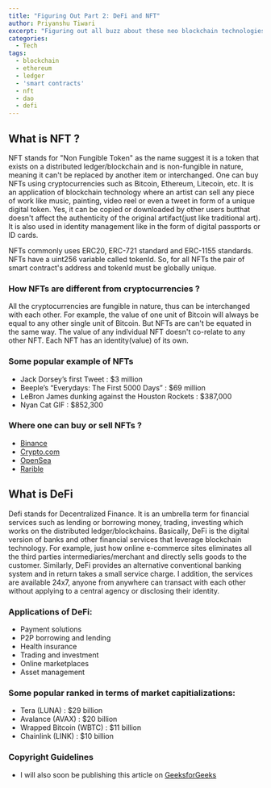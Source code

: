 ```yaml
---
title: "Figuring Out Part 2: DeFi and NFT"
author: Priyanshu Tiwari
excerpt: "Figuring out all buzz about these neo blockchain technologies. Evaluating their present and future(if there is one)."
categories:
  - Tech
tags:
  - blockchain
  - ethereum
  - ledger
  - 'smart contracts'
  - nft
  - dao
  - defi
---
```


## What is NFT ?

NFT stands for "Non Fungible Token" as the name suggest it is a token that exists on a distributed ledger/blockchain and is non-fungible in nature, meaning it can't be replaced by another item or interchanged. One can buy NFTs using cryptocurrencies such as Bitcoin, Ethereum, Litecoin, etc. It is an application of blockchain technology where an artist can sell any piece of work like music, painting, video reel or even a tweet in form of a unique digital token. Yes, it can be copied or downloaded by other users butthat doesn't affect the authenticity of the original artifact(just like traditional art). It is also used in identity management like in the form of digital passports or ID cards. 

NFTs commonly uses ERC20,  ERC-721 standard  and ERC-1155 standards. NFTs have a uint256 variable called tokenId. So, for all NFTs the pair of smart contract's address and tokenId must be globally unique.

### How NFTs are different from cryptocurrencies ?

All the cryptocurrencies are fungible in nature, thus can be interchanged with each other. For example, the value of one unit of Bitcoin will always be equal to any other single unit of Bitcoin. But NFTs are can't be equated in the same way. The value of any individual NFT doesn't co-relate to any other NFT. Each NFT has an identity(value) of its own.

### Some popular example of NFTs

* Jack Dorsey’s first Tweet :  $3 million
* Beeple’s “Everydays: The First 5000 Days” : $69 million
* LeBron James dunking against the Houston Rockets : $387,000
* Nyan Cat GIF : $852,300

### Where one can buy or sell NFTs ?

* [Binance](https://www.binance.com/en/nft/marketplace)
* [Crypto.com](https://crypto.com/nft/marketplace)
* [OpenSea](https://opensea.io/)
* [Rarible](https://rarible.com/)

## What is DeFi

Defi stands for Decentralized Finance. It is an umbrella term for financial services such as lending or borrowing money, trading, investing which works on the distributed ledger/blockchains. Basically, DeFi is the digital version of banks and other financial services that leverage blockchain technology. For example, just how online e-commerce sites eliminates all the third parties intermediaries/merchant and directly sells goods to the customer. Similarly, DeFi provides an alternative conventional banking system and in return takes a small service charge. I addition, the services are available 24x7, anyone from anywhere can transact with each other without applying to a central agency or disclosing their identity.

### Applications of DeFi:

* Payment solutions
* P2P borrowing and lending
* Health insurance
* Trading and investment
* Online marketplaces
* Asset management

### Some popular ranked in terms of market capitializations:

* Tera (LUNA) : $29 billion
* Avalance (AVAX) :  $20 billion
* Wrapped Bitcoin (WBTC) : $11 billion
* Chainlink (LINK) : $10 billion

### Copyright Guidelines
* I will also soon be publishing this article on [GeeksforGeeks](https://www.geeksforgeeks.org/)